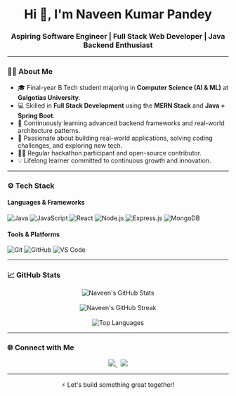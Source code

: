 <h1 align="center">Hi 👋, I'm Naveen Kumar Pandey</h1>
<h3 align="center">Aspiring Software Engineer | Full Stack Web Developer | Java Backend Enthusiast</h3>

---

### 🧑‍💻 About Me

- 🎓 Final-year B.Tech student majoring in **Computer Science (AI & ML)** at **Galgotias University**.  
- 💻 Skilled in **Full Stack Development** using the **MERN Stack** and **Java + Spring Boot**.  
- 🌱 Continuously learning advanced backend frameworks and real-world architecture patterns.
- 🚀 Passionate about building real-world applications, solving coding challenges, and exploring new tech.  
- 👨‍💻 Regular hackathon participant and open-source contributor.  
- 💡 Lifelong learner committed to continuous growth and innovation.  

---

### ⚙️ Tech Stack

#### **Languages & Frameworks**
![Java](https://img.shields.io/badge/Java-ED8B00?style=for-the-badge&logo=java&logoColor=white)
![JavaScript](https://img.shields.io/badge/JavaScript-F7DF1E?style=for-the-badge&logo=javascript&logoColor=black)
![React](https://img.shields.io/badge/React-20232A?style=for-the-badge&logo=react&logoColor=61DAFB)
![Node.js](https://img.shields.io/badge/Node.js-339933?style=for-the-badge&logo=nodedotjs&logoColor=white)
![Express.js](https://img.shields.io/badge/Express.js-000000?style=for-the-badge&logo=express&logoColor=white)
![MongoDB](https://img.shields.io/badge/MongoDB-4EA94B?style=for-the-badge&logo=mongodb&logoColor=white)

#### **Tools & Platforms**
![Git](https://img.shields.io/badge/Git-F05032?style=for-the-badge&logo=git&logoColor=white)
![GitHub](https://img.shields.io/badge/GitHub-181717?style=for-the-badge&logo=github&logoColor=white)
![VS Code](https://img.shields.io/badge/VSCode-007ACC?style=for-the-badge&logo=visual-studio-code&logoColor=white)

---

### 📈 GitHub Stats

<p align="center">
  <img src="https://github-readme-stats.vercel.app/api?username=naveenpandey2004&show_icons=true&theme=tokyonight" alt="Naveen's GitHub Stats" />
  <br /><br />
  <img src="https://github-readme-streak-stats.herokuapp.com/?user=naveenpandey2004&theme=tokyonight" alt="Naveen's GitHub Streak" />
  <br /><br />
  <img src="https://github-readme-stats.vercel.app/api/top-langs/?username=naveenpandey2004&layout=compact&theme=tokyonight" alt="Top Languages" />
</p>

---

### 🌐 Connect with Me

<p align="center">
  <a href=www.linkedin.com/in/naveen-kumar-9012492b9>
    <img src="https://img.shields.io/badge/LinkedIn-0077B5?style=flat-square&logo=linkedin&logoColor=white" />
  </a>
  &nbsp;
  <a href="mailto:naveen26gu@gmail.com">
    <img src="https://img.shields.io/badge/Gmail-D14836?style=flat-square&logo=gmail&logoColor=white" />
  </a>
</p>

---

<p align="center">
  ⚡ Let's build something great together!
</p>
